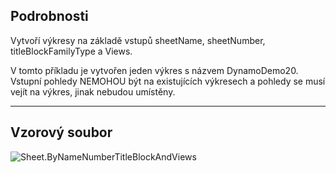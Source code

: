 ## Podrobnosti
Vytvoří výkresy na základě vstupů sheetName, sheetNumber, titleBlockFamilyType a Views.

V tomto příkladu je vytvořen jeden výkres s názvem DynamoDemo20. Vstupní pohledy NEMOHOU být na existujících výkresech a pohledy se musí vejít na výkres, jinak nebudou umístěny.

___
## Vzorový soubor

![Sheet.ByNameNumberTitleBlockAndViews](./Revit.Elements.Views.Sheet.ByNameNumberTitleBlockAndViews_img.jpg)
